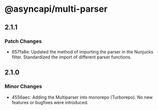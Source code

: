 # @asyncapi/multi-parser

## 2.1.1

### Patch Changes

- 657fa8e: Updated the method of importing the parser in the Nunjucks filter. Standardized the import of different parser functions.

## 2.1.0

### Minor Changes

- 4556aec: Adding the Multiparser into monorepo (Turborepo). No new features or bugfixes were introduced.
